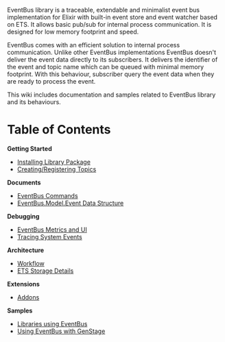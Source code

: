 EventBus library is a traceable, extendable and minimalist event bus implementation for Elixir with built-in event store and event watcher based on ETS. It allows basic pub/sub for internal process communication. It is designed for low memory footprint and speed. 

EventBus comes with an efficient solution to internal process communication. Unlike other EventBus implementations EventBus doesn't deliver the event data directly to its subscribers. It delivers the identifier of the event and topic name which can be queued with minimal memory footprint. With this behaviour, subscriber query the event data when they are ready to process the event. 

This wiki includes documentation and samples related to EventBus library and its behaviours. 

# Table of Contents

**Getting Started**
- [Installing Library Package](https://github.com/otobus/event_bus/wiki/Installing-Library-Package)
- [Creating/Registering Topics](https://github.com/otobus/event_bus/wiki/Creating-Registering-Topics)

**Documents**
- [EventBus Commands](https://github.com/otobus/event_bus/wiki/EventBus-Commands)
- [EventBus.Model.Event Data Structure](https://github.com/otobus/event_bus/wiki/EventBus.Model.Event-Data-Structure)

**Debugging**
- [EventBus Metrics and UI](https://github.com/otobus/event_bus/wiki/EventBus-Metrics-and-UI)
- [Tracing System Events](https://github.com/otobus/event_bus/wiki/Tracing-System-Events)

**Architecture**
- [Workflow](https://github.com/otobus/event_bus/wiki/Workflow)
- [ETS Storage Details](https://github.com/otobus/event_bus/wiki/ETS-Storage-Details)

**Extensions**
- [Addons](https://github.com/otobus/event_bus/wiki/Addons)

**Samples**
- [Libraries using EventBus](https://hex.pm/packages?search=depends%3Aevent_bus)
- [Using EventBus with GenStage](https://github.com/otobus/event_bus_postgres)

